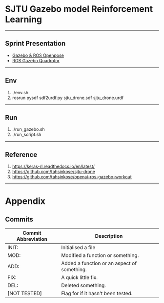 # SJTU Gazebo model Reinforcement Learning 

---
## Sprint Presentation
- [Gazebo & ROS Openpose](./Gazebo%20and%20ROS%20presentation.pdf)
- [ROS Gazebo Quadrotor](./ROS_Gazebo_Quadrotor_simulator.pdf)
---
## Env
1. ./env.sh
2. rosrun pysdf sdf2urdf.py sjtu_drone.sdf sjtu_drone.urdf
------
## Run
1. ./run_gazebo.sh
2. ./run_script.sh
---
## Reference
1. https://keras-rl.readthedocs.io/en/latest/
2. https://github.com/tahsinkose/sjtu-drone
3. https://github.com/tahsinkose/openai-ros-gazebo-workout

---
# Appendix
## Commits
|Commit Abbreviation | Description |
|-------------|---------------------------|
|INIT:        | Initialised a file
|MOD:         | Modified a function or something. |
|ADD:         | Added a function or an aspect of something. |
|FIX:         | A quick little fix. |
|DEL:         | Deleted something. |
|[NOT TESTED] | Flag for if it hasn't been tested. |
